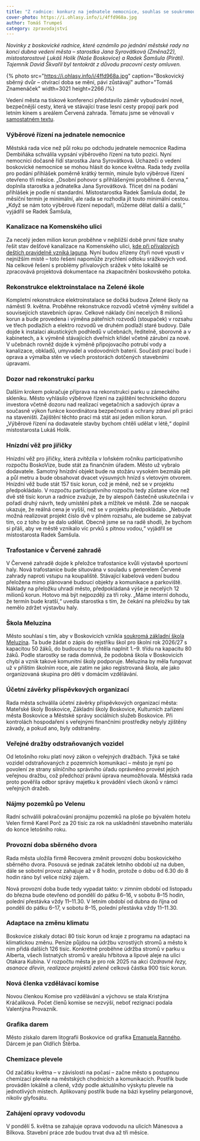 ```yaml
---
title: "Z radnice: konkurz na jednatele nemocnice, souhlas se soukromou školou, nová otevírací doba sběrného dvora"
cover-photo: https://i.ohlasy.info/i/4ffd968a.jpg
author: Tomáš Trumpeš
category: zpravodajství
---
```


*Novinky z boskovické radnice, které oznámilo po jednání městské rady na konci dubna vedení města – starostka Jana Syrovátková (Změna22), místostarostové Lukáš Holík (Naše Boskovice) a Radek Šamšula (Piráti). Tajemník David Škvařil byl tentokrát z důvodu pracovní cesty omluven.*

{% photo src="https://i.ohlasy.info/i/4ffd968a.jpg" caption="Boskovický sběrný dvůr – otvírací doba se mění, pávi zůstávají" author="Tomáš Znamenáček" width=3021 height=2266 /%}

Vedení města na tiskové konferenci představilo záměr vybudování nové, bezpečnější cesty, která ve stávající trase lesní cesty propojí park pod letním kinem s areálem Červená zahrada. Tématu jsme se věnovali v [samostatném textu](https://ohlasy.info/clanky/2025/04/letnak-cervenka.html).

### Výběrové řízení na jednatele nemocnice

Městská rada více než půl roku po odchodu jednatele nemocnice Radima Dembiňáka schválila vypsání výběrového řízení na tuto pozici. Nyní nemocnici dočasně řídí starostka Jana Syrovátková. Uchazeči o vedení boskovické nemocnice se mohou hlásit do konce května. Rada tedy zvolila pro podání přihlášek poměrně krátký termín, minule bylo výběrové řízení otevřeno tři měsíce. „Osobní pohovor s přihlášenými proběhne 6\. června,“ doplnila starostka a jednatelka Jana Syrovátková. Třicet dní na podání přihlášek je podle ní standardní. Místostarostka Radek Šamšula dodal, že měsíční termín je minimální, ale rada se rozhodla jít touto minimální cestou. „Když se nám toto výběrové řízení nepodaří, můžeme dělat další a další,“ vyjádřil se Radek Šamšula, 

### Kanalizace na Komenského ulici

Za necelý jeden milion korun proběhne v nejbližší době první fáze snahy řešit stav dešťové kanalizace na Komenského ulici, [kde při přívalových deštích pravidelně vzniká laguna](https://ohlasy.info/clanky/2023/10/zaplavy-komenskeho.html). Nyní budou zřízeny čtyři nové vpusti v nejnižším místě – toto řešení napomůže zrychlení odtoku srážkových vod. Na celkové řešení s problémy přívalových srážek v této lokalitě se zpracovává projektová dokumentace na zkapacitnění boskovského potoka.

### Rekonstrukce elektroinstalace na Zelené škole

Kompletní rekonstrukce elektroinstalace se dočká budova Zelené školy na náměstí 9\. května. Proběhne rekonstrukce rozvodů včetně výměny svítidel a souvisejících stavebních úprav. Celkové náklady činí necelých 8 milionů korun a bude provedena i výměna páteřních rozvodů (stoupaček) v rozsahu ve třech podlažích a elektro rozvodů ve druhém podlaží staré budovy. Dále dojde k instalaci akustických podhledů v učebnách, ředitelně, sborovně a v kabinetech, a k výměně stávajících dveřních křídel včetně zárubní za nové. V učebnách rovněž dojde k výměně připojovacího potrubí vody a kanalizace, obkladů, umyvadel a vodovodních baterií. Součástí prací bude i oprava a výmalba stěn ve všech prostorách dotčených stavebními úpravami.

### Dozor nad rekonstrukcí parku

Dalším krokem pokračuje příprava na rekonstrukci parku u zámeckého skleníku. Město vyhlásilo výběrové řízení na zajištění technického dozoru investora včetně dozoru nad realizací vegetačních a sadových úprav a současně výkon funkce koordinátora bezpečnosti a ochrany zdraví při práci na staveništi. Zajištění těchto prací má stát asi jeden milion korun. „Výběrové řízení na dodavatele stavby bychom chtěli udělat v létě,“ doplnil místostarosta Lukáš Holík.

### Hnízdní věž pro jiřičky

Hnízdní věž pro jiřičky, která zvítězila v loňském ročníku participativního rozpočtu BoskoVize, bude stát za finančním úřadem. Město už vybralo dodavatele. Samotný hnízdní objekt bude na stožáru vysokém bezmála pět a půl metru a bude obsahovat dvacet výsuvných hnízd s vletovým otvorem. Hnízdní věž bude stát 157 tisíc korun, což je méně, než se v projektu předpokládalo. V rozpočtu participativního rozpočtu tedy zůstane více než dvě stě tisíc korun a radnice zvažuje, že by alespoň částečně uskutečnila i v pořadí druhý návrh, tedy umístění pítek a mlžítek ve městě. Zde se naopak ukazuje, že reálná cena je vyšší, než se v projektu předpokládalo. „Nebude možná realizovat projekt číslo dvě v plném rozsahu, ale budeme se zabývat tím, co z toho by se dalo udělat. Obecně jsme se na radě shodli, že bychom si přáli, aby ve městě vznikalo víc prvků s pitnou vodou,“ vyjádřil se místostarosta Radek Šamšula.

### Trafostanice v Červené zahradě

V Červené zahradě dojde k přeložce trafostanice kvůli výstavbě sportovní haly. Nová trafostanice bude situována v souladu s generelem Červené zahrady naproti vstupu na koupaliště. Stávající kabelová vedení budou přeložena mimo plánované budoucí objekty a komunikace a parkoviště. Náklady na přeložku uhradí město, předpokládaná výše je necelých 12 milionů korun. Hotovo má být nejpozději za tři roky. „Máme interní dohodu, že termín bude kratší,“ uvedla starostka s tím, že čekání na přeložku by tak nemělo zdržet výstavbu haly.

### Škola Meluzína

Město souhlasí s tím, aby v Boskovicích vznikla [soukromá základní škola Meluzína](https://www.skolameluzina.cz). Ta bude žádat o zápis do rejstříku škol pro školní rok 2026/27 s kapacitou 50 žáků, do budoucna by chtěla naplnit 1.–9. třídu na kapacitu 80 žáků. Podle starostky se rada domnívá, že podobná škola v Boskovicích chybí a vznik takové komunitní školy podporuje. Meluzína by měla fungovat už v příštím školním roce, ale zatím ne jako registrovaná škola, ale jako organizovaná skupina pro děti v domácím vzdělávání.

### Účetní závěrky příspěvkových organizací

Rada města schválila účetní závěrky příspěvkových organizací města: Mateřské školy Boskovice, Základní školy Boskovice, Kulturních zařízení města Boskovice a Městské správy sociálních služeb Boskovice. Při kontrolách hospodaření s veřejnými finančními prostředky nebyly zjištěny závady, a pokud ano, byly odstraněny. 

### Veřejné dražby odstraňovaných vozidel

Od letošního roku platí nový zákon o veřejných dražbách. Týká se také vozidel odstraňovaných z pozemních komunikací – město je nyní po povolení ze strany silničního správního úřadu oprávněno provést jejich veřejnou dražbu, což předchozí právní úprava neumožňovala. Městská rada proto pověřila odbor správy majetku k provádění všech úkonů v rámci veřejných dražeb.

### Nájmy pozemků po Velenu

Radní schválili pokračování pronájmu pozemků na ploše po bývalém hotelu Velen firmě Karel Porč za 20 tisíc za rok na uskladnění stavebního materiálu do konce letošního roku.

### Provozní doba sběrného dvora

Rada města uložila firmě Recovera změnit provozní dobu boskovického sběrného dvora. Posouvá se jednak začátek letního období už na duben, dále se sobotní provoz zahajuje až v 8 hodin, protože o dobu od 6.30 do 8 hodin ráno byl velice nízký zájem. 

Nová provozní doba bude tedy vypadat takto: v zimním období od listopadu do března bude otevřeno od pondělí do pátku 6–16, v sobotu 8–15 hodin, polední přestávka vždy 11–11.30. V letním období od dubna do října od pondělí do pátku 6–17, v sobotu 8–15, polední přestávka vždy 11–11.30.

### Adaptace na změnu klimatu

Boskovice získaly dotaci 80 tisíc korun od kraje z programu na adaptaci na klimatickou změnu. Peníze půjdou na údržbu vzrostlých stromů a město k nim přidá dalších 126 tisíc. Konkrétně proběhne údržba stromů v parku u Alberta, všech listnatých stromů v areálu hřbitova a lipové aleje na ulici Otakara Kubína. V rozpočtu města je pro rok 2025 na akci *Ozdravné řezy, asanace dřevin, realizace projektů zeleně* celková částka 900 tisíc korun.

### Nová členka vzdělávací komise

Novou členkou Komise pro vzdělávání a výchovu se stala Kristýna Kráčalíková. Počet členů komise se nezvýší, neboť rezignaci podala Valentýna Provazník. 

### Grafika darem

Město získalo darem litografii Boskovice od grafika [Emanuela Ranného](https://cs.wikipedia.org/wiki/Emanuel_Rann%C3%BD). Dárcem je pan Oldřich Štěrba.

### Chemizace plevele

Od začátku května – v závislosti na počasí – začne město s postupnou chemizací plevele na městských chodnících a komunikacích. Postřik bude prováděn lokálně a cíleně, vždy podle aktuálního výskytu plevele na jednotlivých místech. Aplikovaný postřik bude na bázi kyseliny pelargonové, nikoliv glyfosátu.

### Zahájení opravy vodovodu

V pondělí 5\. května se zahajuje oprava vodovodu na ulicích Mánesova a Bílkova. Stavební práce zde budou trvat dva až tři měsíce.